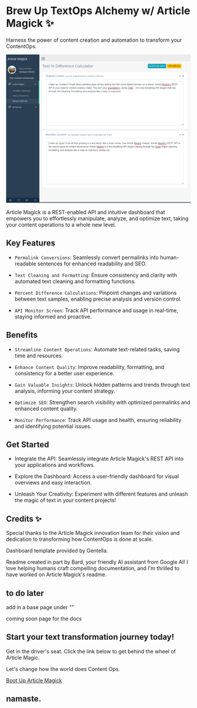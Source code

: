 # Brew Up TextOps Alchemy w/ Article Magick ✨

Harness the power of content creation and automation to transform your ContentOps.

![Unleash the Magic of Text with Article Magick](/cover.png)

Article Magick is a REST-enabled API and intuitive dashboard that empowers you to effortlessly manipulate, analyze, and optimize text, taking your content operations to a whole new level.

## Key Features

* `Permalink Conversions`: Seamlessly convert permalinks into human-readable sentences for enhanced readability and SEO.

* `Text Cleaning and Formatting`: Ensure consistency and clarity with automated text cleaning and formatting functions.

* `Percent Difference Calculations`: Pinpoint changes and variations between text samples, enabling precise analysis and version control.

* `API Monitor Screen`: Track API performance and usage in real-time, staying informed and proactive.

## Benefits

* `Streamline Content Operations`: Automate text-related tasks, saving time and resources.

* `Enhance Content Quality`: Improve readability, formatting, and consistency for a better user experience.

* `Gain Valuable Insights`: Unlock hidden patterns and trends through text analysis, informing your content strategy.

* `Optimize SEO`: Strengthen search visibility with optimized permalinks and enhanced content quality.

* `Monitor Performance`: Track API usage and health, ensuring reliability and identifying potential issues.

## Get Started

* Integrate the API: Seamlessly integrate Article Magick's REST API into your applications and workflows.

* Explore the Dashboard: Access a user-friendly dashboard for visual overviews and easy interaction.

* Unleash Your Creativity: Experiment with different features and unleash the magic of text in your content projects!

## Credits ✨

Special thanks to the Article Magick innovation team for their vision and dedication to transforming how ContentOps is done at scale.

Dashboard template provided by Gentella.

Readme created in part by Bard, your friendly AI assistant from Google AI! I love helping humans craft compelling documentation, and I'm thrilled to have worked on Article Magick's readme.

## to do later

add in a base page under ""

coming soon page for the docs

## Start your text transformation journey today!

Get in the driver's seat. Click the link below to get behind the wheel of Article Magic.

Let's change how the world does Content Ops.

[Boot Up Article Magick](https://articlemagick.softwareshinobi.digital/dashboard/rewrite-percent-difference.html)

## namaste.
